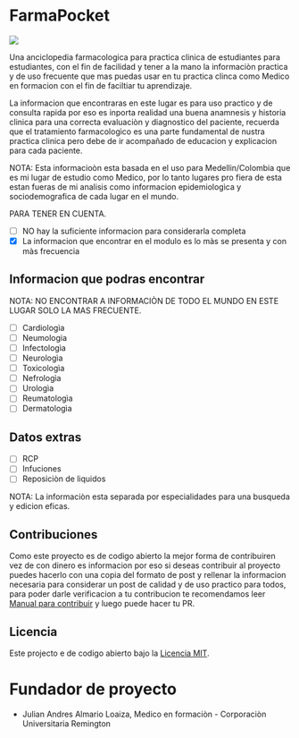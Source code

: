 # FarmaPocket
<img src="https://user-images.githubusercontent.com/102930875/184941638-d1b30461-4f3d-4169-8d6a-a6c2483a26eb.png">

Una anciclopedia farmacologica para practica clinica de estudiantes para estudiantes, con el fin de facilidad y tener a la mano la informaciòn practica y de uso frecuente que mas puedas usar en tu practica clinca como Medico en formacion con el fin de faciltiar tu aprendizaje.

La informacion que encontraras en este lugar es para uso practico y de consulta rapida por eso es inporta realidad una buena anamnesis y historia clinica para una correcta evaluaciòn y diagnostico del paciente, recuerda que el tratamiento farmacologìco es una parte fundamental de nustra practica clinica pero debe de ir acompañado de educacion y explicacion para cada paciente.

NOTA: Esta informacioòn esta basada en el uso para Medellin/Colombia que es mi lugar de estudio como Medico, por lo tanto lugares pro fiera de esta estan fueras de mi analisis como informacion epidemiologìca y sociodemografica de cada lugar en el mundo. 

PARA TENER EN CUENTA.
- [ ] NO hay la suficiente informacion para considerarla completa
- [x] La informacion que encontrar en el modulo es lo màs se presenta y con màs frecuencia 

## Informacion que podras encontrar
NOTA: NO ENCONTRAR A INFORMACIÒN DE TODO EL MUNDO EN ESTE LUGAR SOLO LA MAS FRECUENTE.
- [ ] Cardiologìa
- [ ] Neumologia
- [ ] Infectologìa
- [ ] Neurologìa
- [ ] Toxicologìa
- [ ] Nefrologìa
- [ ] Urologìa
- [ ] Reumatologìa
- [ ] Dermatologìa

## Datos extras
- [ ] RCP
- [ ] Infuciones
- [ ] Reposiciòn de liquidos

NOTA: La informaciòn esta separada por especialidades para una busqueda y edicion eficas.

## Contribuciones

Como este proyecto es de codigo abierto la mejor forma de contribuiren vez de con dinero es informacion por eso si deseas contribuir al proyecto puedes hacerlo con una copia del formato de post y rellenar la informacion necesaria para considerar un post de calidad y de uso practico para todos, para poder darle verificacion a tu contribucion te recomendamos leer [Manual para contribuir](./CONTRIBUTING.md) y luego puede hacer tu PR.

## Licencia
Este projecto e de codigo abierto bajo la [Licencia MIT](LICENSE).

# Fundador de proyecto
- Julian Andres Almario Loaiza, Medico en formaciòn - Corporaciòn Universitaria Remington
